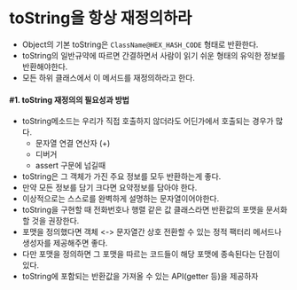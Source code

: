 # toString을 항상 재정의하라
- Object의 기본 toString은 `ClassName@HEX_HASH_CODE` 형태로 반환한다.
- toString의 일반규약에 따르면 간결하면서 사람이 읽기 쉬운 형태의 유익한 정보를 반환해야한다.
- 모든 하위 클래스에서 이 메서드를 재정의하라고 한다.

#### \#1. toString 재정의의 필요성과 방법
- toString메소드는 우리가 직접 호출하지 않더라도 어딘가에서 호출되는 경우가 많다.
  - 문자열 연결 연산자 (+)
  - 디버거
  - assert 구문에 넘길때
- toString은 그 객체가 가진 주요 정보를 모두 반환하는게 좋다.
- 만약 모든 정보를 담기 크다면 요약정보를 담아야 한다.
- 이상적으로는 스스로를 완벽하게 설명하는 문자열이어야한다.
- toString을 구현할 때 전화번호나 행렬 같은 값 클래스라면 반환값의 포맷을 문서화할 것을 권장한다.
- 포맷을 정의했다면 객체 <-> 문자열간 상호 전환할 수 있는 정적 팩터리 메서드나 생성자를 제공해주면 좋다.
- 다만 포맷을 정의하면 그 포맷을 따르는 코드들이 해당 포맷에 종속된다는 단점이 있다.
- toString에 포함되는 반환값을 가져올 수 있는 API(getter 등)을 제공하자